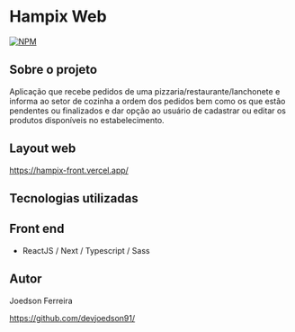 # Hampix Web
[![NPM](https://img.shields.io/npm/l/react)](https://github.com/devsuperior/sds1-wmazoni/blob/master/LICENSE) 

## Sobre o projeto

Aplicação que recebe pedidos de uma pizzaria/restaurante/lanchonete e informa ao setor de cozinha a ordem dos pedidos bem como os que estão pendentes ou finalizados e dar opção ao usuário de cadastrar ou editar os produtos disponíveis no estabelecimento.

## Layout web

https://hampix-front.vercel.app/

## Tecnologias utilizadas

## Front end
- ReactJS / Next / Typescript / Sass

## Autor

Joedson Ferreira

https://github.com/devjoedson91/
